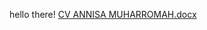 hello there!
[CV ANNISA MUHARROMAH.docx](https://github.com/annisamuha/annisamuha.github.io/files/11008600/CV.ANNISA.MUHARROMAH.docx)
